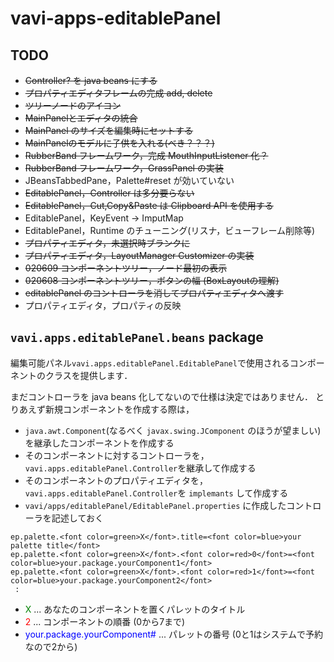 # vavi-apps-editablePanel

## TODO

  * ~~Controller? を java beans にする~~
  * ~~プロパティエディタフレームの完成 add, delete~~
  * ~~ツリーノードのアイコン~~
  * ~~MainPanelとエディタの統合~~
  * ~~MainPanel のサイズを編集時にセットする~~
  * ~~MainPanelのモデルに子供を入れる(べき？？？)~~
  * ~~RubberBand フレームワーク，完成 MouthInputListener 化？~~
  * ~~RubberBand フレームワーク，GrassPanel の実装~~
  * JBeansTabbedPane，Palette#reset が効いていない
  * ~~EditablePanel，Controller は多分要らない~~
  * ~~EditablePanel，Cut,Copy&Paste は Clipboard API を使用する~~
  * EditablePanel，KeyEvent -> ImputMap
  * EditablePanel，Runtime のチューニング(リスナ，ビューフレーム削除等)
  * ~~プロパティエディタ，未選択時ブランクに~~
  * ~~プロパティエディタ，LayoutManager Customizer の実装~~
  * ~~020609 コンポーネントツリー，ノード最初の表示~~
  * ~~020608 コンポーネントツリー，ボタンの幅 (BoxLayoutの理解)~~
  * ~~editablePanel のコントローラを消してプロパティエディタへ渡す~~
  * プロパティエディタ，プロパティの反映

## `vavi.apps.editablePanel.beans` package

編集可能パネル`vavi.apps.editablePanel.EditablePanel`で使用されるコンポーネントのクラスを提供します．

まだコントローラを java beans 化してないので仕様は決定ではありません．
とりあえず新規コンポーネントを作成する際は，

 * `java.awt.Component`(なるべく `javax.swing.JComponent` のほうが望ましい)を継承したコンポーネントを作成する
 * そのコンポーネントに対するコントローラを，`vavi.apps.editablePanel.Controller`を継承して作成する
 * そのコンポーネントのプロパティエディタを，`vavi.apps.editablePanel.Controller`を `implemants` して作成する
 * `vavi/apps/editablePanel/EditablePanel.properties` に作成したコントローラを記述しておく
```
ep.palette.<font color=green>X</font>.title=<font color=blue>your palette title</font>
ep.palette.<font color=green>X</font>.<font color=red>0</font>=<font color=blue>your.package.yourComponent1</font>
ep.palette.<font color=green>X</font>.<font color=red>1</font>=<font color=blue>your.package.yourComponent2</font>
 :
```
 * <font color=green>X</font> ... あなたのコンポーネントを置くパレットのタイトル
 * <font color=red>2</font> ... コンポーネントの順番 (0から7まで)
 * <font color=blue>your.package.yourComponent#</font> ... パレットの番号 (0と1はシステムで予約なので2から)
